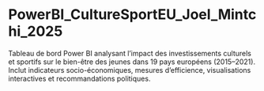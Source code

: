 # PowerBI_CultureSportEU_Joel_Mintchi_2025
Tableau de bord Power BI analysant l’impact des investissements culturels et sportifs sur le bien-être des jeunes dans 19 pays européens (2015–2021). Inclut indicateurs socio-économiques, mesures d’efficience, visualisations interactives et recommandations politiques.
